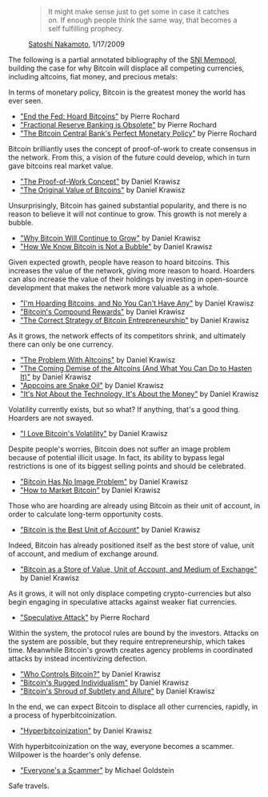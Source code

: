 <figure>
  <blockquote>
    <p>It might make sense just to get some in case it catches on. If enough people think the same way, that becomes a self fulfilling prophecy.</p>
  </blockquote>
  <figcaption><a href="/satoshi/emails/cryptography/17/">Satoshi Nakamoto</a>, 1/17/2009</figcaption>
</figure>

The following is a partial annotated bibliography of the [SNI Mempool](/mempool/), building the case for why Bitcoin will displace all competing currencies, including altcoins, fiat money, and precious metals:

In terms of monetary policy, Bitcoin is the greatest money the world has ever seen.

- ["End the Fed: Hoard Bitcoins"](/mempool/end-the-fed-hoard-bitcoins/) by Pierre Rochard
- ["Fractional Reserve Banking is Obsolete"](/mempool/fractional-reserve-banking-is-obsolete/) by Pierre Rochard
- ["The Bitcoin Central Bank's Perfect Monetary Policy"](/mempool/the-bitcoin-central-banks-perfect-monetary-policy/) by Pierre Rochard

Bitcoin brilliantly uses the concept of proof-of-work to create consensus in the network. From this, a vision of the future could develop, which in turn gave bitcoins real market value.

- ["The Proof-of-Work Concept"](/mempool/the-proof-of-work-concept/) by Daniel Krawisz
- ["The Original Value of Bitcoins"](/mempool/the-original-value-of-bitcoins/) by Daniel Krawisz

Unsurprisingly, Bitcoin has gained substantial popularity, and there is no reason to believe it will not continue to grow. This growth is not merely a bubble.

- ["Why Bitcoin Will Continue to Grow"](/mempool/why-bitcoin-will-continue-to-grow/) by Daniel Krawisz
- ["How We Know Bitcoin is Not a Bubble"](/mempool/how-we-know-bitcoin-is-not-a-bubble/) by Daniel Krawisz

Given expected growth, people have reason to hoard bitcoins. This increases the value of the network, giving more reason to hoard. Hoarders can also increase the value of their holdings by investing in open-source development that makes the network more valuable as a whole.

- ["I'm Hoarding Bitcoins, and No You Can't Have Any"](/mempool/im-hoarding-bitcoins-and-no-you-cant-have-any/) by Daniel Krawisz
- ["Bitcoin's Compound Rewards"](/mempool/bitcoins-compound-rewards/) by Daniel Krawisz
- ["The Correct Strategy of Bitcoin Entrepreneurship"](/mempool/the-correct-strategy-of-bitcoin-entrepreneurship/) by Daniel Krawisz

As it grows, the network effects of its competitors shrink, and ultimately there can only be one currency.

- ["The Problem With Altcoins"](/mempool/the-problem-with-altcoins/) by Daniel Krawisz
- ["The Coming Demise of the Altcoins (And What You Can Do to Hasten It)"](/mempool/the-coming-demise-of-altcoins/) by Daniel Krawisz
- ["Appcoins are Snake Oil"](/mempool/appcoins-are-snake-oil/) by Daniel Krawisz
- ["It's Not About the Technology, It's About the Money"](/mempool/its-not-about-the-technology-its-about-the-money/) by Daniel Krawisz

Volatility currently exists, but so what? If anything, that's a good thing. Hoarders are not swayed.

- ["I Love Bitcoin's Volatility"](/mempool/i-love-bitcoins-volatility/) by Daniel Krawisz

Despite people's worries, Bitcoin does not suffer an image problem because of potential illicit usage. In fact, its ability to bypass legal restrictions is one of its biggest selling points and should be celebrated.

- ["Bitcoin Has No Image Problem"](/mempool/bitcoin-has-no-image-problem/) by Daniel Krawisz
- ["How to Market Bitcoin"](/mempool/how-to-market-bitcoin/) by Daniel Krawisz

Those who are hoarding are already using Bitcoin as their unit of account, in order to calculate long-term opportunity costs.

- ["Bitcoin is the Best Unit of Account"](/mempool/bitcoin-is-the-best-unit-of-account/) by Daniel Krawisz

Indeed, Bitcoin has already positioned itself as the best store of value, unit of account, and medium of exchange around.

- ["Bitcoin as a Store of Value, Unit of Account, and Medium of Exchange"](/mempool/bitcoin-as-a-store-of-value-unit-of-account-and-medium-of-exchange/) by Daniel Krawisz

As it grows, it will not only displace competing crypto-currencies but also begin engaging in speculative attacks against weaker fiat currencies.

- ["Speculative Attack"](/mempool/speculative-attack/) by Pierre Rochard

Within the system, the protocol rules are bound by the investors. Attacks on the system are possible, but they require entrepreneurship, which takes time. Meanwhile Bitcoin's growth creates agency problems in coordinated attacks by instead incentivizing defection.

- ["Who Controls Bitcoin?"](/mempool/who-controls-bitcoin/) by Daniel Krawisz
- ["Bitcoin's Rugged Individualism"](/mempool/bitcoins-rugged-individualism/) by Daniel Krawisz
- ["Bitcoin's Shroud of Subtlety and Allure"](/mempool/bitcoins-shroud-of-subtlety-and-allure/) by Daniel Krawisz

In the end, we can expect Bitcoin to displace all other currencies, rapidly, in a process of hyperbitcoinization.

- ["Hyperbitcoinization"](/mempool/hyperbitcoinization/) by Daniel Krawisz

With hyperbitcoinization on the way, everyone becomes a scammer. Willpower is the hoarder's only defense.

- ["Everyone's a Scammer"](/mempool/everyones-a-scammer/) by Michael Goldstein

Safe travels.
